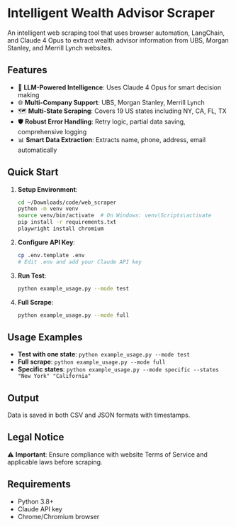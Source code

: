 # Intelligent Wealth Advisor Scraper

An intelligent web scraping tool that uses browser automation, LangChain, and Claude 4 Opus to extract wealth advisor information from UBS, Morgan Stanley, and Merrill Lynch websites.

## Features

- 🧠 **LLM-Powered Intelligence**: Uses Claude 4 Opus for smart decision making
- 🌐 **Multi-Company Support**: UBS, Morgan Stanley, Merrill Lynch
- 🗺️ **Multi-State Scraping**: Covers 19 US states including NY, CA, FL, TX
- 🛡️ **Robust Error Handling**: Retry logic, partial data saving, comprehensive logging
- 📊 **Smart Data Extraction**: Extracts name, phone, address, email automatically

## Quick Start

1. **Setup Environment**:
   ```bash
   cd ~/Downloads/code/web_scraper
   python -m venv venv
   source venv/bin/activate  # On Windows: venv\Scripts\activate
   pip install -r requirements.txt
   playwright install chromium
   ```

2. **Configure API Key**:
   ```bash
   cp .env.template .env
   # Edit .env and add your Claude API key
   ```

3. **Run Test**:
   ```bash
   python example_usage.py --mode test
   ```

4. **Full Scrape**:
   ```bash
   python example_usage.py --mode full
   ```

## Usage Examples

- **Test with one state**: `python example_usage.py --mode test`
- **Full scrape**: `python example_usage.py --mode full`
- **Specific states**: `python example_usage.py --mode specific --states "New York" "California"`

## Output

Data is saved in both CSV and JSON formats with timestamps.

## Legal Notice

⚠️ **Important**: Ensure compliance with website Terms of Service and applicable laws before scraping.

## Requirements

- Python 3.8+
- Claude API key
- Chrome/Chromium browser
